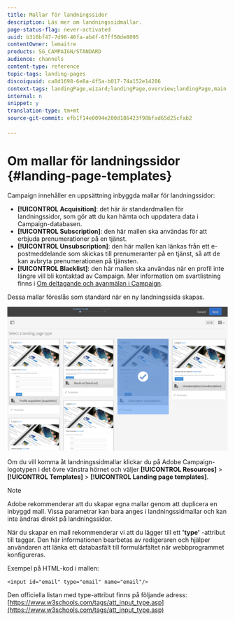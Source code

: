 ```yaml
---
title: Mallar för landningssidor
description: Läs mer om landningssidmallar.
page-status-flag: never-activated
uuid: b316bf47-7d98-46fa-ab4f-67ff50de8095
contentOwner: lemaitre
products: SG_CAMPAIGN/STANDARD
audience: channels
content-type: reference
topic-tags: landing-pages
discoiquuid: ca8d1698-6e8a-4f5a-b017-74a152e14286
context-tags: landingPage,wizard;landingPage,overview;landingPage,main
internal: n
snippet: y
translation-type: tm+mt
source-git-commit: efb1f14e0094e200d186423f98bfad65d25cfab2

---
```



# Om mallar för landningssidor {#landing-page-templates}

Campaign innehåller en uppsättning inbyggda mallar för landningssidor:

* **[!UICONTROL Acquisition]**: det här är standardmallen för landningssidor, som gör att du kan hämta och uppdatera data i Campaign-databasen.
* **[!UICONTROL Subscription]**: den här mallen ska användas för att erbjuda prenumerationer på en tjänst.
* **[!UICONTROL Unsubscription]**: den här mallen kan länkas från ett e-postmeddelande som skickas till prenumeranter på en tjänst, så att de kan avbryta prenumerationen på tjänsten.
* **[!UICONTROL Blacklist]**: den här mallen ska användas när en profil inte längre vill bli kontaktad av Campaign. Mer information om svartlistning finns i [Om deltagande och avanmälan i Campaign](../../audiences/using/about-opt-in-and-opt-out-in-campaign.md).

Dessa mallar föreslås som standard när en ny landningssida skapas.

![](assets/lp_creation_1.png)

Om du vill komma åt landningssidmallar klickar du på Adobe Campaign-logotypen i det övre vänstra hörnet och väljer **[!UICONTROL Resources]** > **[!UICONTROL Templates]** > **[!UICONTROL Landing page templates]**.

>[!NOTE]
>
>Adobe rekommenderar att du skapar egna mallar genom att duplicera en inbyggd mall. Vissa parametrar kan bara anges i landningssidmallar och kan inte ändras direkt på landningssidor.

När du skapar en mall rekommenderar vi att du lägger till ett **&#39;type&#39;** -attribut till taggar. Den här informationen bearbetas av redigeraren och hjälper användaren att länka ett databasfält till formulärfältet när webbprogrammet konfigureras.

Exempel på HTML-kod i mallen:

```
<input id="email" type="email" name="email"/>
```

Den officiella listan med type-attribut finns på följande adress: [https://www.w3schools.com/tags/att_input_type.asp](https://www.w3schools.com/tags/att_input_type.asp)